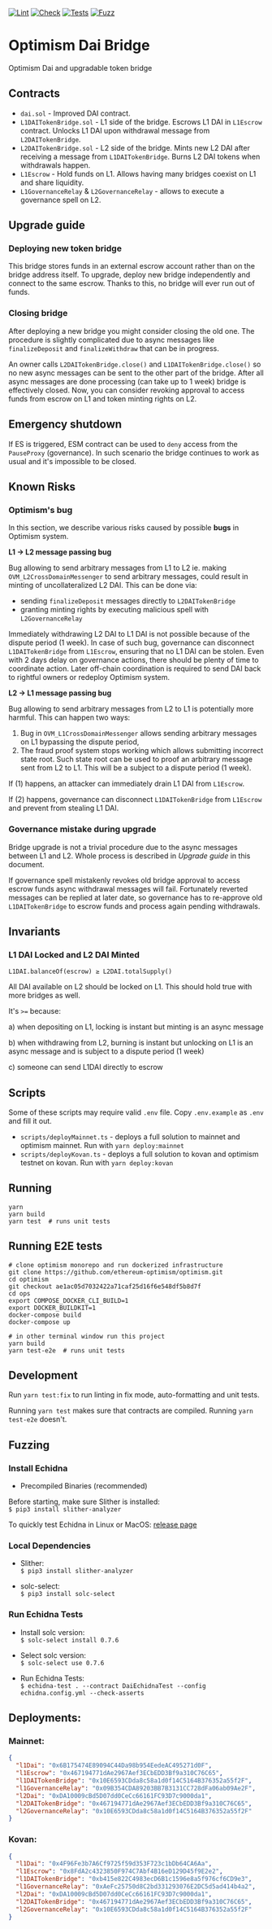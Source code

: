 [![Lint](https://github.com/makerdao/optimism-dai-bridge/actions/workflows/lint.yml/badge.svg)](https://github.com/makerdao/optimism-dai-bridge/actions/workflows/lint.yml)
[![Check](https://github.com/makerdao/optimism-dai-bridge/actions/workflows/check.yml/badge.svg)](https://github.com/makerdao/optimism-dai-bridge/actions/workflows/check.yml)
[![Tests](https://github.com/makerdao/optimism-dai-bridge/actions/workflows/tests.yml/badge.svg)](https://github.com/makerdao/optimism-dai-bridge/actions/workflows/tests.yml)
[![Fuzz](https://github.com/makerdao/optimism-dai-bridge/actions/workflows/fuzz.yml/badge.svg)](https://github.com/makerdao/optimism-dai-bridge/actions/workflows/fuzz.yml)

# Optimism Dai Bridge

Optimism Dai and upgradable token bridge

## Contracts

- `dai.sol` - Improved DAI contract.
- `L1DAITokenBridge.sol` - L1 side of the bridge. Escrows L1 DAI in `L1Escrow` contract. Unlocks L1 DAI upon withdrawal
  message from `L2DAITokenBridge`.
- `L2DAITokenBridge.sol` - L2 side of the bridge. Mints new L2 DAI after receiving a message from `L1DAITokenBridge`.
  Burns L2 DAI tokens when withdrawals happen.
- `L1Escrow` - Hold funds on L1. Allows having many bridges coexist on L1 and share liquidity.
- `L1GovernanceRelay` & `L2GovernanceRelay` - allows to execute a governance spell on L2.

## Upgrade guide

### Deploying new token bridge

This bridge stores funds in an external escrow account rather than on the bridge address itself. To upgrade, deploy new
bridge independently and connect to the same escrow. Thanks to this, no bridge will ever run out of funds.

### Closing bridge

After deploying a new bridge you might consider closing the old one. The procedure is slightly complicated due to async
messages like `finalizeDeposit` and `finalizeWithdraw` that can be in progress.

An owner calls `L2DAITokenBridge.close()` and `L1DAITokenBridge.close()` so no new async messages can be sent to the
other part of the bridge. After all async messages are done processing (can take up to 1 week) bridge is effectively
closed. Now, you can consider revoking approval to access funds from escrow on L1 and token minting rights on L2.

## Emergency shutdown

If ES is triggered, ESM contract can be used to `deny` access from the `PauseProxy` (governance). In such scenario the
bridge continues to work as usual and it's impossible to be closed.

## Known Risks

### Optimism's bug

In this section, we describe various risks caused by possible **bugs** in Optimism system.

**L1 -> L2 message passing bug**

Bug allowing to send arbitrary messages from L1 to L2 ie. making `OVM_L2CrossDomainMessenger` to send arbitrary
messages, could result in minting of uncollateralized L2 DAI. This can be done via:

- sending `finalizeDeposit` messages directly to `L2DAITokenBridge`
- granting minting rights by executing malicious spell with `L2GovernanceRelay`

Immediately withdrawing L2 DAI to L1 DAI is not possible because of the dispute period (1 week). In case of such bug,
governance can disconnect `L1DAITokenBridge` from `L1Escrow`, ensuring that no L1 DAI can be stolen. Even with 2 days
delay on governance actions, there should be plenty of time to coordinate action. Later off-chain coordination is
required to send DAI back to rightful owners or redeploy Optimism system.

**L2 -> L1 message passing bug**

Bug allowing to send arbitrary messages from L2 to L1 is potentially more harmful. This can happen two ways:

1. Bug in `OVM_L1CrossDomainMessenger` allows sending arbitrary messages on L1 bypassing the dispute period,
2. The fraud proof system stops working which allows submitting incorrect state root. Such state root can be used to
   proof an arbitrary message sent from L2 to L1. This will be a subject to a dispute period (1 week).

If (1) happens, an attacker can immediately drain L1 DAI from `L1Escrow`.

If (2) happens, governance can disconnect `L1DAITokenBridge` from `L1Escrow` and prevent from stealing L1 DAI.

### Governance mistake during upgrade

Bridge upgrade is not a trivial procedure due to the async messages between L1 and L2. Whole process is described in
_Upgrade guide_ in this document.

If governance spell mistakenly revokes old bridge approval to access escrow funds async withdrawal messages will fail.
Fortunately reverted messages can be replied at later date, so governance has to re-approve old `L1DAITokenBridge` to
escrow funds and process again pending withdrawals.

## Invariants

### L1 DAI Locked and L2 DAI Minted

```
L1DAI.balanceOf(escrow) ≥ L2DAI.totalSupply()
```

All DAI available on L2 should be locked on L1. This should hold true with more bridges as well.

It's `>=` because:

a) when depositing on L1, locking is instant but minting is an async message

b) when withdrawing from L2, burning is instant but unlocking on L1 is an async message and is subject to a dispute
period (1 week)

c) someone can send L1DAI directly to escrow

## Scripts

Some of these scripts may require valid `.env` file. Copy `.env.example` as `.env` and fill it out.

- `scripts/deployMainnet.ts` - deploys a full solution to mainnet and optimism mainnet. Run with `yarn deploy:mainnet`
- `scripts/deployKovan.ts` - deploys a full solution to kovan and optimism testnet on kovan. Run with
  `yarn deploy:kovan`

## Running

```
yarn
yarn build
yarn test  # runs unit tests
```

## Running E2E tests

```
# clone optimism monorepo and run dockerized infrastructure
git clone https://github.com/ethereum-optimism/optimism.git
cd optimism
git checkout ae1ac05d7032422a71caf25d16f6e548df5b8d7f
cd ops
export COMPOSE_DOCKER_CLI_BUILD=1
export DOCKER_BUILDKIT=1
docker-compose build
docker-compose up

# in other terminal window run this project
yarn build
yarn test-e2e  # runs unit tests
```

## Development

Run `yarn test:fix` to run linting in fix mode, auto-formatting and unit tests.

Running `yarn test` makes sure that contracts are compiled. Running `yarn test-e2e` doesn't.

## Fuzzing

### Install Echidna

- Precompiled Binaries (recommended)

Before starting, make sure Slither is installed:  
`$ pip3 install slither-analyzer`

To quickly test Echidna in Linux or MacOS: [release page](https://github.com/crytic/echidna/releases)

### Local Dependencies

- Slither:  
  `$ pip3 install slither-analyzer`

- solc-select:  
  `$ pip3 install solc-select`

### Run Echidna Tests

- Install solc version:  
  `$ solc-select install 0.7.6`

- Select solc version:  
  `$ solc-select use 0.7.6`

- Run Echidna Tests:  
  `$ echidna-test . --contract DaiEchidnaTest --config echidna.config.yml --check-asserts`

## Deployments:

### Mainnet:

```json
{
  "l1Dai": "0x6B175474E89094C44Da98b954EedeAC495271d0F",
  "l1Escrow": "0x467194771dAe2967Aef3ECbEDD3Bf9a310C76C65",
  "l1DAITokenBridge": "0x10E6593CDda8c58a1d0f14C5164B376352a55f2F",
  "l1GovernanceRelay": "0x09B354CDA89203BB7B3131CC728dFa06ab09Ae2F",
  "l2Dai": "0xDA10009cBd5D07dd0CeCc66161FC93D7c9000da1",
  "l2DAITokenBridge": "0x467194771dAe2967Aef3ECbEDD3Bf9a310C76C65",
  "l2GovernanceRelay": "0x10E6593CDda8c58a1d0f14C5164B376352a55f2F"
}
```

### Kovan:

```json
{
  "l1Dai": "0x4F96Fe3b7A6Cf9725f59d353F723c1bDb64CA6Aa",
  "l1Escrow": "0x8FdA2c4323850F974C7Abf4B16eD129D45f9E2e2",
  "l1DAITokenBridge": "0xb415e822C4983ecD6B1c1596e8a5f976cf6CD9e3",
  "l1GovernanceRelay": "0xAeFc25750d8C2bd331293076E2DC5d5ad414b4a2",
  "l2Dai": "0xDA10009cBd5D07dd0CeCc66161FC93D7c9000da1",
  "l2DAITokenBridge": "0x467194771dAe2967Aef3ECbEDD3Bf9a310C76C65",
  "l2GovernanceRelay": "0x10E6593CDda8c58a1d0f14C5164B376352a55f2F"
}
```
